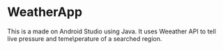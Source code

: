 # WeatherApp

This is a made on Android Studio using Java. It uses Weeather API to tell live pressure and teme\perature of a searched region.
